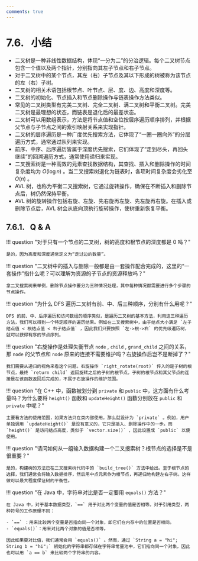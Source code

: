 ```yaml
---
comments: true
---
```


# 7.6. &nbsp; 小结

- 二叉树是一种非线性数据结构，体现“一分为二”的分治逻辑。每个二叉树节点包含一个值以及两个指针，分别指向其左子节点和右子节点。
- 对于二叉树中的某个节点，其左（右）子节点及其以下形成的树被称为该节点的左（右）子树。
- 二叉树的相关术语包括根节点、叶节点、层、度、边、高度和深度等。
- 二叉树的初始化、节点插入和节点删除操作与链表操作方法类似。
- 常见的二叉树类型有完美二叉树、完全二叉树、满二叉树和平衡二叉树。完美二叉树是最理想的状态，而链表是退化后的最差状态。
- 二叉树可以用数组表示，方法是将节点值和空位按层序遍历顺序排列，并根据父节点与子节点之间的索引映射关系来实现指针。
- 二叉树的层序遍历是一种广度优先搜索方法，它体现了“一圈一圈向外”的分层遍历方式，通常通过队列来实现。
- 前序、中序、后序遍历皆属于深度优先搜索，它们体现了“走到尽头，再回头继续”的回溯遍历方式，通常使用递归来实现。
- 二叉搜索树是一种高效的元素查找数据结构，其查找、插入和删除操作的时间复杂度均为 $O(\log n)$ 。当二叉搜索树退化为链表时，各项时间复杂度会劣化至 $O(n)$ 。
- AVL 树，也称为平衡二叉搜索树，它通过旋转操作，确保在不断插入和删除节点后，树仍然保持平衡。
- AVL 树的旋转操作包括右旋、左旋、先右旋再左旋、先左旋再右旋。在插入或删除节点后，AVL 树会从底向顶执行旋转操作，使树重新恢复平衡。

## 7.6.1. &nbsp; Q & A

!!! question "对于只有一个节点的二叉树，树的高度和根节点的深度都是 $0$ 吗？"

    是的，因为高度和深度通常定义为“走过边的数量”。

!!! question "二叉树中的插入与删除一般都是由一套操作配合完成的，这里的“一套操作”指什么呢？可以理解为资源的子节点的资源释放吗？"

    拿二叉搜索树来举例，删除节点操作要分为三种情况处理，其中每种情况都需要进行多个步骤的节点操作。

!!! question "为什么 DFS 遍历二叉树有前、中、后三种顺序，分别有什么用呢？"

    DFS 的前、中、后序遍历和访问数组的顺序类似，是遍历二叉树的基本方法，利用这三种遍历方法，我们可以得到一个特定顺序的遍历结果。例如在二叉搜索树中，由于结点大小满足 `左子结点值 < 根结点值 < 右子结点值` ，因此我们只要按照 `左->根->右` 的优先级遍历树，就可以获得有序的节点序列。

!!! question "右旋操作是处理失衡节点 `node` , `child` , `grand_child` 之间的关系，那 `node` 的父节点和 `node` 原来的连接不需要维护吗？右旋操作后岂不是断掉了？"

    我们需要从递归的视角来看这个问题。右旋操作 `right_rotate(root)` 传入的是子树的根节点，最终 `return child` 返回旋转之后的子树的根节点。子树的根节点和其父节点的连接是在该函数返回后完成的，不属于右旋操作的维护范围。

!!! question "在 C++ 中，函数被划分到 `private` 和 `public` 中，这方面有什么考量吗？为什么要将 `height()` 函数和 `updateHeight()` 函数分别放在 `public` 和 `private` 中呢？"

    主要看方法的使用范围，如果方法只在类内部使用，那么就设计为 `private` 。例如，用户单独调用 `updateHeight()` 是没有意义的，它只是插入、删除操作中的一步。而 `height()` 是访问结点高度，类似于 `vector.size()` ，因此设置成 `public` 以便使用。

!!! question "请问如何从一组输入数据构建一个二叉搜索树？根节点的选择是不是很重要？"

    是的，构建树的方法已在二叉搜索树代码中的 `build_tree()` 方法中给出。至于根节点的选择，我们通常会将输入数据排序，然后用中点元素作为根节点，再递归地构建左右子树。这样做可以最大程度保证树的平衡性。

!!! question "在 Java 中，字符串对比是否一定要用 `equals()` 方法？"

    在 Java 中，对于基本数据类型，`==` 用于对比两个变量的值是否相等。对于引用类型，两种符号的工作原理不同：

    - `==` ：用来比较两个变量是否指向同一个对象，即它们在内存中的位置是否相同。
    - `equals()`：用来对比两个对象的值是否相等。

    因此如果要对比值，我们通常会用 `equals()` 。然而，通过 `String a = "hi"; String b = "hi";` 初始化的字符串都存储在字符串常量池中，它们指向同一个对象，因此也可以用 `a == b` 来比较两个字符串的内容。
